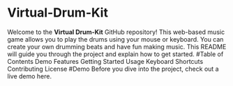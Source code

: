# Virtual-Drum-Kit
Welcome to the **Virtual Drum-Kit** GitHub repository! This web-based music game allows you to play the drums using your mouse or keyboard. You can create your own drumming beats and have fun making music. This README will guide you through the project and explain how to get started.
#Table of Contents
Demo
Features
Getting Started
Usage
Keyboard Shortcuts
Contributing
License
#Demo
Before you dive into the project, check out a live demo here.
